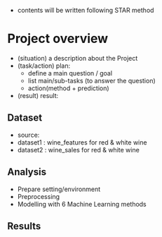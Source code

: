 - contents will be written following STAR method

# Project overview
- (situation) a description about the Project
- (task/action) plan: 
    - define a main question / goal
    - list main/sub-tasks (to answer the question)
    - action(method + prediction)
- (result) result: 

## Dataset
- source:
- dataset1 : wine_features for red & white wine
- dataset2 : wine_sales for red & white wine

## Analysis
- Prepare setting/environment
- Preprocessing
- Modelling with 6 Machine Learning methods

## Results